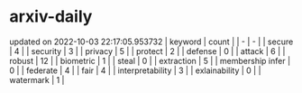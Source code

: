 # arxiv-daily
updated on 2022-10-03 22:17:05.953732
| keyword | count |
| - | - |
| secure | 4 |
| security | 3 |
| privacy | 5 |
| protect | 2 |
| defense | 0 |
| attack | 6 |
| robust | 12 |
| biometric | 1 |
| steal | 0 |
| extraction | 5 |
| membership infer | 0 |
| federate | 4 |
| fair | 4 |
| interpretability | 3 |
| exlainability | 0 |
| watermark | 1 |
